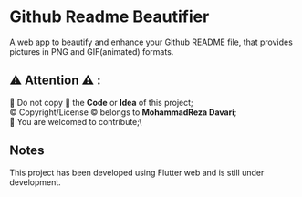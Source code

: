 # Github Readme Beautifier

A web app to beautify and enhance your Github README file, that provides pictures in PNG and GIF(animated) formats.

## ⚠️ Attention ⚠️ :
🚫 Do not copy 🚫 the **Code** or **Idea** of this project;\
©️ Copyright/License ©️ belongs to **MohammadReza Davari**;\
📢 You are welcomed to contribute;\


## Notes
This project has been developed using Flutter web and is still under development.

